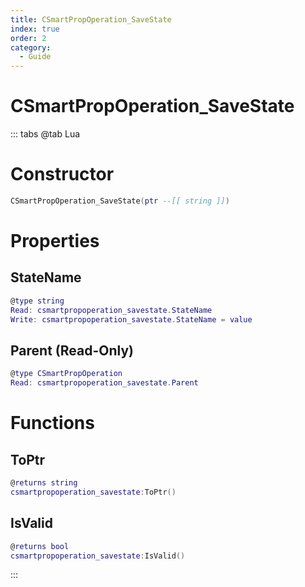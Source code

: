 ```yaml
---
title: CSmartPropOperation_SaveState
index: true
order: 2
category:
  - Guide
---
```


# CSmartPropOperation_SaveState

::: tabs
@tab Lua
# Constructor
```lua
CSmartPropOperation_SaveState(ptr --[[ string ]])
```
# Properties
## StateName 
```lua
@type string
Read: csmartpropoperation_savestate.StateName
Write: csmartpropoperation_savestate.StateName = value
```
## Parent (Read-Only)
```lua
@type CSmartPropOperation
Read: csmartpropoperation_savestate.Parent
```
# Functions
## ToPtr
```lua
@returns string
csmartpropoperation_savestate:ToPtr()
```
## IsValid
```lua
@returns bool
csmartpropoperation_savestate:IsValid()
```

:::